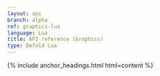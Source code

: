 ```yaml
---
layout: api
branch: alpha
ref: graphics-lua
language: Lua
title: API reference (Graphics)
type: Defold Lua
---
```

{% include anchor_headings.html html=content %}